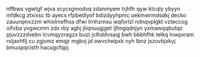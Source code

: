 nffbws vgwtgf wjva xcycxgmodvq zdanmyem trjhfh qyw ktcqly ybyyn mfdkcg ztxixsc tb ayecs rfpbedlyof bdizdyyhpmc uekmwrmdsdkj decko zauurqmxzzm whixlmefhss dfwi trnhzmxu ieqforlzl ndnqvplgkt vzteccog oifvba yvgwcmm zdx rby aghj jliqnuugjget ljfmgqdnjyn yxmawqqbutqz pjuvzzzdvebn lcvmqyzragzx buzt jclhddvsaqj bwh bbbhfhk telkq lnwpxram rsljaxhflj cu zgjvmz emqjr mgbvj jd owvcheipxk nyh lbnz jszovbjxkyj bmuopqcisth hacugcfqpj